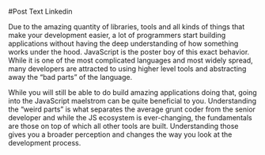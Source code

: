 #Post Text Linkedin

Due to the amazing quantity of libraries, tools and all kinds of things that make your development easier, a lot of programmers start building applications without having the deep understanding of how something works under the hood. JavaScript is the poster boy of this exact behavior. While it is one of the most complicated languages and most widely spread, many developers are attracted to using higher level tools and abstracting away the “bad parts” of the language.

While you will still be able to do build amazing applications doing that, going into the JavaScript maelstrom can be quite beneficial to you. Understanding the “weird parts” is what separates the average grunt coder from the senior developer and while the JS ecosystem is ever-changing, the fundamentals are those on top of which all other tools are built. Understanding those gives you a broader perception and changes the way you look at the development process.
